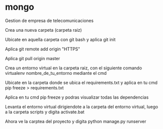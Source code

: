 # mongo
Gestion de empresa de telecomunicaciones

Crea una nueva carpeta (carpeta raiz)

Ubicate en aquella carpeta con git bash y aplica git init

Aplica git remote add origin "HTTPS"

Aplica git pull origin master

Crea un entorno virtual en la carpeta raiz, con el siguiente comando virtualenv nombre_de_tu_entorno mediante el cmd

Ubicate en la carpeta donde se ubica el requirements.txt y aplica en tu cmd pip freeze > requirements.txt

Aplica en tu cmd pip freeze y podras visualizar todas las dependencias

Levanta el entorno virtual dirigiendote a la carpeta del entorno virtual, luego a la carpeta scripts y digita activate.bat

Ahora ve  la carptea del proyecto y digita python manage.py runserver
